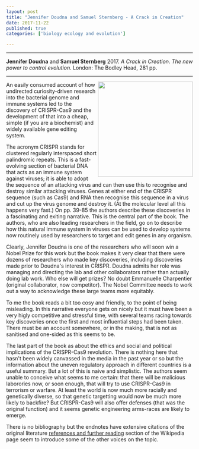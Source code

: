 ```yaml
---
layout: post
title: "Jennifer Doudna and Samuel Sternberg - A Crack in Creation"
date: 2017-11-22
published: true
categories: ['biology ecology and evolution']

---
```



***
<b>Jennifer Doudna</b> and <b>Samuel Sternberg</b> 2017. _A Crack in Creation. The new power to control evolution_.  London: The Bodley Head, 281 pp.

***
<img width="256" align="right" src="https://cdn2.penguin.com.au/covers/original/9781847923820.jpg" alt="">  
An easily consumed account of how undirected curiosity-driven research into the bacterial genome and immune systems led to the discovery of CRISPR-Cas9 and the development of that into a cheap, simple (if you are a biochemist) and widely available gene editing system.  

The acronym CRISPR stands for clustered regularly interspaced short palindromic repeats.  This is a fast-evolving section of bacterial DNA that acts as an immune system against viruses; it is able to adopt the sequence of an attacking virus and can then use this to recognise and destroy similar attacking viruses. Genes at either end of the CRISPR sequence (such as Cas9) and RNA then recognise this sequence in a virus and cut up the virus genome and destroy it.  (At the molecular level all this happens very fast.)  On pp. 39-85 the authors describe these discoveries in a fascinating and exiting narrative.  This is the central part of the book.  The authors, who are also leading researchers in the field, go on to describe how this natural immune system in viruses can be used to develop systems now routinely used by researchers to target and edit genes in any organism.

Clearly, Jennifer Doudna is one of the researchers who will soon win a Nobel Prize for this work but the book makes it very clear that there were dozens of researchers who made key discoveries, including discoveries made prior to Doudna's interest in CRISPR.  Doudna admits her role was managing and directing the lab and other collaborators rather than actually doing lab work.  Who else will get prizes? No doubt Emmanuelle Charpentier (original collaborator, now competitor).  The Nobel Committee needs to work out a way to acknowledge these large teams more equitably.

To me the book reads a bit too cosy and friendly, to the point of being misleading.  In this narrative everyone gets on nicely but it must have been a very higly competitive and stressful time, with several teams racing towards key discoveries once the first and most influential steps had been taken.  There must be an account somewhere, or in the making, that is not as sanitised and one-sided as this seems to be. 

The last part of the book as about the ethics and social and political implications of the CRISPR-Cas9 revolution.  There is nothing here that hasn't been widely canvassed in the media in the past year or so but the information about the uneven regulatory approach in different countries is a useful summary.  But a lot of this is naive and simplistic.  The authors seem unable to conceive what seems to me certain: that there will be malicious laborories now, or soon enough, that will try to use CRISPR-Cas9 in terrorism or warfare.  At least the world is now much more racially and genetically diverse, so that genetic targetting would now be much more likely to backfire?  But CRISPR-Cas9 will also offer defenses (that was the original function) and it seems genetic engineering arms-races are likely to emerge.

There is no bibliography but the endnotes have extensive citations of the original literature [references and further reading](https://en.wikipedia.org/wiki/CRISPR#References) section of the Wikipedia page seem to introduce some of the other voices on the topic.
